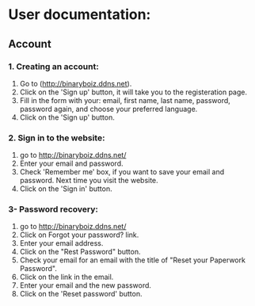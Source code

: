 # User documentation:

## Account

### 1. Creating an account:
   1. Go to (http://binaryboiz.ddns.net).
   2. Click on the 'Sign up' button, it will take you to the registeration page.
   3. Fill in the form with your: email, first name, last name, password, password again, and choose your preferred language.
   4. Click on the 'Sign up' button. 
  
### 2. Sign in to the website:
   1. go to http://binaryboiz.ddns.net/
   2. Enter your email and password.
   3. Check 'Remember me' box, if you want to save your email and password. Next time you visit the website.
   4. Click on the 'Sign in' button.
  
### 3- Password recovery:
   1. go to http://binaryboiz.ddns.net/
   2. Click on Forgot your password? link.
   3. Enter your email address.
   4. Click on the "Rest Password" button.
   5. Check your email for an email with the title of "Reset your Paperwork Password".
   6. Click on the link in the email.
   7. Enter your email and the new password.
   8. Click on the 'Reset password' button.
  
  
